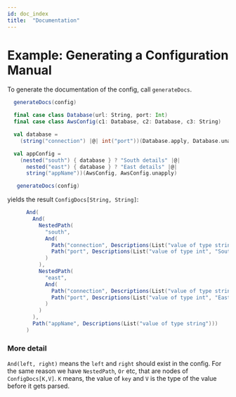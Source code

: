 ```yaml
---
id: doc_index
title:  "Documentation"
---
```


# Example: Generating a Configuration Manual

To generate the documentation of the config, call `generateDocs`. 

```scala
  generateDocs(config)
```

```scala
  final case class Database(url: String, port: Int)
  final case class AwsConfig(c1: Database, c2: Database, c3: String)

  val database =
    (string("connection") |@| int("port"))(Database.apply, Database.unapply)

  val appConfig =
    (nested("south") { database } ? "South details" |@|
      nested("east") { database } ? "East details" |@|
      string("appName"))(AwsConfig, AwsConfig.unapply)

   generateDocs(config)
```

yields the result `ConfigDocs[String, String]`:

```scala
      And(
        And(
          NestedPath(
            "south",
            And(
              Path("connection", Descriptions(List("value of type string", "South details"))),
              Path("port", Descriptions(List("value of type int", "South details")))
            )
          ),
          NestedPath(
            "east",
            And(
              Path("connection", Descriptions(List("value of type string", "East details"))),
              Path("port", Descriptions(List("value of type int", "East details")))
            )
          )
        ),
        Path("appName", Descriptions(List("value of type string")))
      )
```

### More detail
`And(left, right)` means the `left` and `right` should exist in the config. For the same reason we have
`NestedPath`, `Or` etc, that are nodes of `ConfigDocs[K,V]`. `K` means, the value of `key` and `V` is
the type of the value before it gets parsed.
